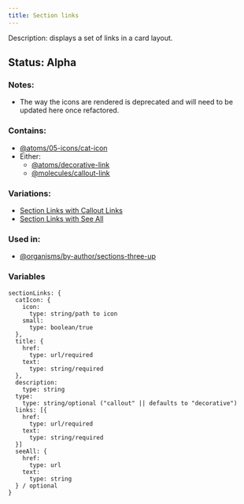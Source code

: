 ```yaml
---
title: Section links
---
```

Description: displays a set of links in a card layout.
## Status: Alpha
### Notes:
- The way the icons are rendered is deprecated and will need to be updated here once refactored.

### Contains:
- [@atoms/05-icons/cat-icon](?p=atoms-cat-icon)
- Either:
  - [@atoms/decorative-link](?p=atoms-decorative-link)
  - [@molecules/callout-link](?p=molecules-callout-link)
  
### Variations:
- [Section Links with Callout Links](?p=molecules-section-links-with-callout-links)
- [Section Links with See All](?p=molecules-section-links-with-see-all)

### Used in:
- [@organisms/by-author/sections-three-up](?p=organisms-sections-three-up)

### Variables
~~~
sectionLinks: {
  catIcon: {
    icon:
      type: string/path to icon
    small:
      type: boolean/true
  },
  title: {
    href:
      type: url/required
    text:
      type: string/required
  },
  description:
    type: string
  type:
    type: string/optional ("callout" || defaults to "decorative")
  links: [{
    href:
      type: url/required
    text:
      type: string/required
  }]
  seeAll: {
    href:
      type: url
    text:
      type: string
  } / optional
}
~~~
